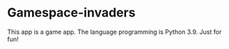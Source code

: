 # Gamespace-invaders

This app is a game app.
The language programming is Python 3.9.
Just for fun!
